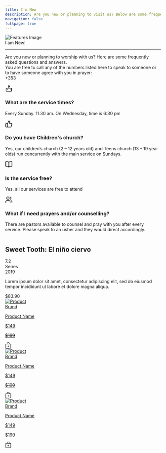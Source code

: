 ```yaml
---
title: I'm New
description: Are you new or planning to visit us? Below are some frequently asked questions and answers.
navigation: false
fullpage: true
---
```


<!-- Features -->
<div class="max-w-[85rem] px-4 py-10 sm:px-6 lg:px-8 lg:py-14 mx-auto">
  <div class="aspect-w-16 aspect-h-7">
    <img class="w-full object-cover rounded-xl shadow-xl filter saturate-150" src="/IMG-20240919-WA0012.jpg" alt="Features Image">
  </div>
 

  <!-- Grid -->
  <div class="mt-5 lg:mt-16 grid lg:grid-cols-3 gap-8 lg:gap-12">
    <div class="sm:text-center">
        <span class="text-3xl font-extrabold text-gray-600 sm:text-4xl xl:text-5xl bg-rose-600 bg-clip-text text-transparent">
          I am New!
        </span>
        <hr class="mt-4 h-1.5 w-32 border-none bg-rose-600 sm:mx-auto sm:mt-8" />
        <p class="mt-2 md:mt-4 text-gray-500">
        Are you new or planning to worship with us? Here are some frequently asked questions and answers. <br>
        You are free to call any of the numbers listed here to speak to someone or to have someone agree with you in prayer: <br>
        +353
      </p>
      </div>
    <!-- End Col -->

<div class="lg:col-span-2">
      <div class="grid sm:grid-cols-2 gap-8 md:gap-12">
        <!-- Icon Block -->
        <div class="flex gap-x-5">
          <svg class="shrink-0 mt-1 size-6 text-rose-600" xmlns="http://www.w3.org/2000/svg" width="24" height="24" viewBox="0 0 24 24" fill="none" stroke="currentColor" stroke-width="2" stroke-linecap="round" stroke-linejoin="round"><rect width="18" height="10" x="3" y="11" rx="2"/><circle cx="12" cy="5" r="2"/><path d="M12 7v4"/><line x1="8" x2="8" y1="16" y2="16"/><line x1="16" x2="16" y1="16" y2="16"/></svg>
          <div class="grow">
            <h3 class="text-lg font-semibold text-gray-800">
              What are the service times?
            </h3>
            <p class="mt-1 text-gray-600">
              Every Sunday. 11.30 am. On Wednesday, time is 6:30 pm
            </p>
          </div>
        </div>
        <!-- End Icon Block -->

<!-- Icon Block -->
<div class="flex gap-x-5">
          <svg class="shrink-0 mt-1 size-6 text-rose-600" xmlns="http://www.w3.org/2000/svg" width="24" height="24" viewBox="0 0 24 24" fill="none" stroke="currentColor" stroke-width="2" stroke-linecap="round" stroke-linejoin="round"><path d="M7 10v12"/><path d="M15 5.88 14 10h5.83a2 2 0 0 1 1.92 2.56l-2.33 8A2 2 0 0 1 17.5 22H4a2 2 0 0 1-2-2v-8a2 2 0 0 1 2-2h2.76a2 2 0 0 0 1.79-1.11L12 2h0a3.13 3.13 0 0 1 3 3.88Z"/></svg>
          <div class="grow">
            <h3 class="text-lg font-semibold text-gray-800">
              Do you have Children's church?
            </h3>
            <p class="mt-1 text-gray-600">
              Yes, our children’s church (2 – 12 years old) and Teens church (13 – 19 year olds) run concurrently with the main service on Sundays.
            </p>
          </div>
        </div>
        <!-- End Icon Block -->

<!-- Icon Block -->
<div class="flex gap-x-5">
          <svg class="shrink-0 mt-1 size-6 text-rose-600" xmlns="http://www.w3.org/2000/svg" width="24" height="24" viewBox="0 0 24 24" fill="none" stroke="currentColor" stroke-width="2" stroke-linecap="round" stroke-linejoin="round"><path d="M2 3h6a4 4 0 0 1 4 4v14a3 3 0 0 0-3-3H2z"/><path d="M22 3h-6a4 4 0 0 0-4 4v14a3 3 0 0 1 3-3h7z"/></svg>
          <div class="grow">
            <h3 class="text-lg font-semibold text-gray-800">
              Is the service free?
            </h3>
            <p class="mt-1 text-gray-600">
              Yes, all our services are free to attend
            </p>
          </div>
        </div>
        <!-- End Icon Block -->

<!-- Icon Block -->
<div class="flex gap-x-5">
          <svg class="shrink-0 mt-1 size-6 text-rose-600" xmlns="http://www.w3.org/2000/svg" width="24" height="24" viewBox="0 0 24 24" fill="none" stroke="currentColor" stroke-width="2" stroke-linecap="round" stroke-linejoin="round"><path d="M16 21v-2a4 4 0 0 0-4-4H6a4 4 0 0 0-4 4v2"/><circle cx="9" cy="7" r="4"/><path d="M22 21v-2a4 4 0 0 0-3-3.87"/><path d="M16 3.13a4 4 0 0 1 0 7.75"/></svg>
          <div class="grow">
            <h3 class="text-lg font-semibold text-gray-800">
              What if I need prayers and/or counselling?
            </h3>
            <p class="mt-1 text-gray-600">
              There are pastors available to counsel and pray with you after every service. Please speak to an usher and they would direct accordingly.
            </p>
          </div>
        </div>
        <!-- End Icon Block -->
      </div>
    </div>
    <!-- End Col -->
  </div>
  <!-- End Grid -->
</div>
<!-- End Features -->


<!-- component -->
<div class="min-h-screen bg-gray-100 py-6 flex flex-col justify-center sm:py-12">
  
  <div class="py-3 sm:max-w-xl sm:mx-auto">
    <div class="bg-white shadow-lg border-gray-100 max-h-80	 border sm:rounded-3xl p-8 flex space-x-8">
      <div class="h-48 overflow-visible w-1/2">
          <img class="rounded-3xl shadow-lg" src="https://www.themoviedb.org/t/p/w600_and_h900_bestv2/1LRLLWGvs5sZdTzuMqLEahb88Pc.jpg" alt="">
      </div>
      <div class="flex flex-col w-1/2 space-y-4">
        <div class="flex justify-between items-start">
          <h2 class="text-3xl font-bold">Sweet Tooth: El niño ciervo</h2>
          <div class="bg-yellow-400 font-bold rounded-xl p-2">7.2</div>
        </div>
        <div>
          <div class="text-sm text-gray-400">Series</div>
          <div class="text-lg text-gray-800">2019</div>
        </div>
          <p class=" text-gray-400 max-h-40 overflow-y-hidden">Lorem ipsum dolor sit amet, consectetur adipiscing elit, sed do eiusmod tempor incididunt ut labore et dolore magna aliqua.</p>
        <div class="flex text-2xl font-bold text-a">$83.90</div>
      </div>
    </div>
  </div>
  
</div>



<!-- ✅ Grid Section - Starts Here 👇 -->
<section id="Projects"
    class="w-fit mx-auto grid grid-cols-1 lg:grid-cols-3 md:grid-cols-2 justify-items-center justify-center gap-y-20 gap-x-14 mt-10 mb-5">

<!-- ✅ Product card 1 -->
  <div class="w-72 bg-white shadow-md rounded-xl duration-500 hover:scale-105 hover:shadow-xl">
        <a href="#">
            <img src="https://images.unsplash.com/photo-1646753522408-077ef9839300?ixlib=rb-1.2.1&ixid=MnwxMjA3fDB8MHxwcm9maWxlLXBhZ2V8NjZ8fHxlbnwwfHx8fA%3D%3D&auto=format&fit=crop&w=500&q=60"
                alt="Product" class="h-80 w-72 object-cover rounded-t-xl" />
            <div class="px-4 py-3 w-72">
                <span class="text-gray-400 mr-3 uppercase text-xs">Brand</span>
                <p class="text-lg font-bold text-black truncate block capitalize">Product Name</p>
                <div class="flex items-center">
                    <p class="text-lg font-semibold text-black cursor-auto my-3">$149</p>
                    <del>
                        <p class="text-sm text-gray-600 cursor-auto ml-2">$199</p>
                    </del>
                    <div class="ml-auto">
                        <svg xmlns="http://www.w3.org/2000/svg" width="20" height="20" fill="currentColor"
                            class="bi bi-bag-plus" viewBox="0 0 16 16">
                            <path fill-rule="evenodd"
                                d="M8 7.5a.5.5 0 0 1 .5.5v1.5H10a.5.5 0 0 1 0 1H8.5V12a.5.5 0 0 1-1 0v-1.5H6a.5.5 0 0 1 0-1h1.5V8a.5.5 0 0 1 .5-.5z" />
                            <path
                                d="M8 1a2.5 2.5 0 0 1 2.5 2.5V4h-5v-.5A2.5 2.5 0 0 1 8 1zm3.5 3v-.5a3.5 3.5 0 1 0-7 0V4H1v10a2 2 0 0 0 2 2h10a2 2 0 0 0 2-2V4h-3.5zM2 5h12v9a1 1 0 0 1-1 1H3a1 1 0 0 1-1-1V5z" />
                        
  </svg>
                    </div>
                </div>
            </div>
        </a>
    </div>

<!-- ✅ Product card 2 -->
  <div class="w-72 bg-white shadow-md rounded-xl duration-500 hover:scale-105 hover:shadow-xl">
        <a href="#">
            <img src="https://images.unsplash.com/photo-1651950519238-15835722f8bb?ixlib=rb-1.2.1&ixid=MnwxMjA3fDB8MHxwcm9maWxlLXBhZ2V8Mjh8fHxlbnwwfHx8fA%3D%3D&auto=format&fit=crop&w=500&q=60"
                alt="Product" class="h-80 w-72 object-cover rounded-t-xl" />
            <div class="px-4 py-3 w-72">
                <span class="text-gray-400 mr-3 uppercase text-xs">Brand</span>
                <p class="text-lg font-bold text-black truncate block capitalize">Product Name</p>
                <div class="flex items-center">
                    <p class="text-lg font-semibold text-black cursor-auto my-3">$149</p>
                    <del>
                        <p class="text-sm text-gray-600 cursor-auto ml-2">$199</p>
                    </del>
                    <div class="ml-auto">
                        <svg xmlns="http://www.w3.org/2000/svg" width="20" height="20" fill="currentColor"
                            class="bi bi-bag-plus" viewBox="0 0 16 16">
                            <path fill-rule="evenodd"
                                d="M8 7.5a.5.5 0 0 1 .5.5v1.5H10a.5.5 0 0 1 0 1H8.5V12a.5.5 0 0 1-1 0v-1.5H6a.5.5 0 0 1 0-1h1.5V8a.5.5 0 0 1 .5-.5z" />
                            <path
                                d="M8 1a2.5 2.5 0 0 1 2.5 2.5V4h-5v-.5A2.5 2.5 0 0 1 8 1zm3.5 3v-.5a3.5 3.5 0 1 0-7 0V4H1v10a2 2 0 0 0 2 2h10a2 2 0 0 0 2-2V4h-3.5zM2 5h12v9a1 1 0 0 1-1 1H3a1 1 0 0 1-1-1V5z" />
                        
  </svg>
                    </div>
                </div>
            </div>
        </a>
    </div>

<!-- ✅ Product card 3 -->
<div class="w-72 bg-white shadow-md rounded-xl duration-500 hover:scale-105 hover:shadow-xl">
        <a href="#">
            <img src="https://images.unsplash.com/photo-1651950537598-373e4358d320?ixlib=rb-1.2.1&ixid=MnwxMjA3fDB8MHxwcm9maWxlLXBhZ2V8MjV8fHxlbnwwfHx8fA%3D%3D&auto=format&fit=crop&w=500&q=60"
                alt="Product" class="h-80 w-72 object-cover rounded-t-xl" />
            <div class="px-4 py-3 w-72">
                <span class="text-gray-400 mr-3 uppercase text-xs">Brand</span>
                <p class="text-lg font-bold text-black truncate block capitalize">Product Name</p>
                <div class="flex items-center">
                    <p class="text-lg font-semibold text-black cursor-auto my-3">$149</p>
                    <del>
                        <p class="text-sm text-gray-600 cursor-auto ml-2">$199</p>
                    </del>
                    <div class="ml-auto">
                        <svg xmlns="http://www.w3.org/2000/svg" width="20" height="20" fill="currentColor"
                            class="bi bi-bag-plus" viewBox="0 0 16 16">
                            <path fill-rule="evenodd"
                                d="M8 7.5a.5.5 0 0 1 .5.5v1.5H10a.5.5 0 0 1 0 1H8.5V12a.5.5 0 0 1-1 0v-1.5H6a.5.5 0 0 1 0-1h1.5V8a.5.5 0 0 1 .5-.5z" />
                            <path
                                d="M8 1a2.5 2.5 0 0 1 2.5 2.5V4h-5v-.5A2.5 2.5 0 0 1 8 1zm3.5 3v-.5a3.5 3.5 0 1 0-7 0V4H1v10a2 2 0 0 0 2 2h10a2 2 0 0 0 2-2V4h-3.5zM2 5h12v9a1 1 0 0 1-1 1H3a1 1 0 0 1-1-1V5z" />
</svg>
                    </div>
                </div>
            </div>
        </a>
    </div>

</section>
<!-- 🛑 Grid Section - Ends Here -->
